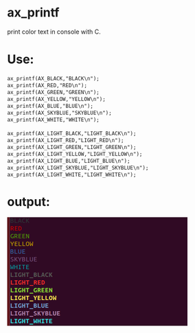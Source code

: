 # ax_printf
print color text in console with C.
# Use:

	ax_printf(AX_BLACK,"BLACK\n");
	ax_printf(AX_RED,"RED\n");
	ax_printf(AX_GREEN,"GREEN\n");
	ax_printf(AX_YELLOW,"YELLOW\n");	
	ax_printf(AX_BLUE,"BLUE\n");
	ax_printf(AX_SKYBLUE,"SKYBLUE\n");
	ax_printf(AX_WHITE,"WHITE\n");

	ax_printf(AX_LIGHT_BLACK,"LIGHT_BLACK\n");
	ax_printf(AX_LIGHT_RED,"LIGHT_RED\n");
	ax_printf(AX_LIGHT_GREEN,"LIGHT_GREEN\n");
	ax_printf(AX_LIGHT_YELLOW,"LIGHT_YELLOW\n");	
	ax_printf(AX_LIGHT_BLUE,"LIGHT_BLUE\n");
	ax_printf(AX_LIGHT_SKYBLUE,"LIGHT_SKYBLUE\n");
	ax_printf(AX_LIGHT_WHITE,"LIGHT_WHITE\n");
# output:
  ![output:](https://github.com/sdrmatrix/ax_printf/blob/master/output.png)
